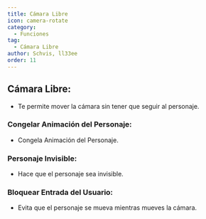 ```yaml
---
title: Cámara Libre
icon: camera-rotate
category:
  - Funciones
tag:
  - Cámara Libre
author: Schvis, ll33ee
order: 11
---
```


## Cámara Libre:
- Te permite mover la cámara sin tener que seguir al personaje.
### Congelar Animación del Personaje:
- Congela Animación del Personaje.
### Personaje Invisible:
- Hace que el personaje sea invisible.
### Bloquear Entrada del Usuario:
- Evita que el personaje se mueva mientras mueves la cámara.

